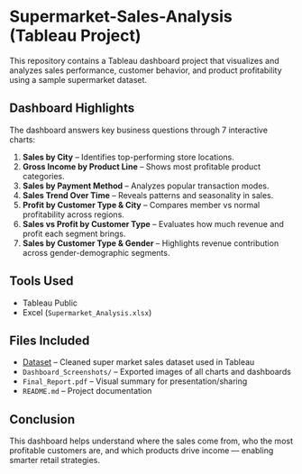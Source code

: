# Supermarket-Sales-Analysis (Tableau Project)
This repository contains a Tableau dashboard project that visualizes and analyzes sales performance, customer behavior, and product profitability using a sample supermarket dataset.

## Dashboard Highlights

The dashboard answers key business questions through 7 interactive charts:
1. **Sales by City** – Identifies top-performing store locations.
2. **Gross Income by Product Line** – Shows most profitable product categories.
3. **Sales by Payment Method** – Analyzes popular transaction modes.
4. **Sales Trend Over Time** – Reveals patterns and seasonality in sales.
5. **Profit by Customer Type & City** – Compares member vs normal profitability across regions.
6. **Sales vs Profit by Customer Type** – Evaluates how much revenue and profit each segment brings.
7. **Sales by Customer Type & Gender** – Highlights revenue contribution across gender-demographic segments.

## Tools Used

- Tableau Public
- Excel (`Supermarket_Analysis.xlsx`)

## Files Included

- <a href="https://github.com/Kavya-Rajeev/Supermarket-Sales-Analysis/blob/main/SuperMarket_Analysis.xlsx">Dataset</a> – Cleaned super market sales dataset used in Tableau
- `Dashboard_Screenshots/` – Exported images of all charts and dashboards
- `Final_Report.pdf` – Visual summary for presentation/sharing
- `README.md` – Project documentation

## Conclusion

This dashboard helps understand where the sales come from, who the most profitable customers are, and which products drive income — enabling smarter retail strategies.


